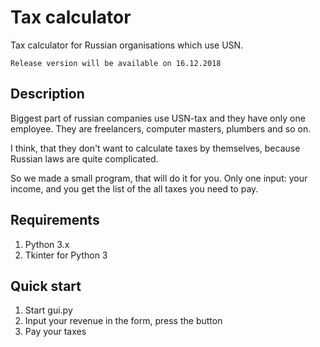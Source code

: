 # Tax calculator
Tax calculator for Russian organisations which use USN.

`Release version will be available on 16.12.2018` 
## Description
Biggest part of russian companies use USN-tax and they have only one employee. They are freelancers, computer masters, plumbers and so on.

I think, that they don't want to calculate taxes by themselves, because Russian laws are quite complicated.

So we made a small program, that will do it for you. Only one input: your income, and you get the list of the all taxes you need to pay.
## Requirements
1. Python 3.x
2. Tkinter for Python 3
## Quick start
1. Start gui.py
2. Input your revenue in the form, press the button
3. Pay your taxes
